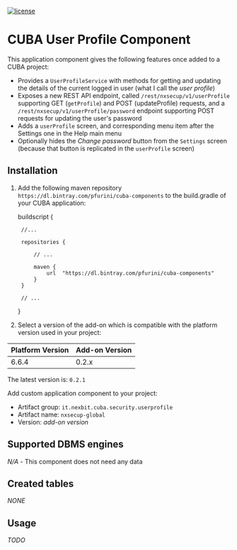 [![license](https://img.shields.io/badge/license-Apache%20License%202.0-blue.svg?style=flat)](http://www.apache.org/licenses/LICENSE-2.0)

# CUBA User Profile Component

This application component gives the following features once added to a CUBA project:

- Provides a `UserProfileService` with methods for getting and updating the details of the current logged in user (what I call the _user profile_)
- Exposes a new REST API endpoint, called `/rest/nxsecup/v1/userProfile` supporting GET (`getProfile`)
and POST (updateProfile) requests, and a `/rest/nxsecup/v1/userProfile/password` endpoint supporting POST
requests for updating the user's password
- Adds a `userProfile` screen, and corresponding menu item after the Settings one in the Help main menu
- Optionally hides the _Change password_ button from the `Settings` screen (because that button is replicated in the `userProfile` screen)

## Installation

1. Add the following maven repository `https://dl.bintray.com/pfurini/cuba-components` to the build.gradle of your CUBA application:


    buildscript {
        
        //...
        
        repositories {
        
            // ...
        
            maven {
                url  "https://dl.bintray.com/pfurini/cuba-components"
            }
        }
        
        // ...
    }

2. Select a version of the add-on which is compatible with the platform version used in your project:

| Platform Version | Add-on Version |
| ---------------- | -------------- |
| 6.6.4            | 0.2.x          |

The latest version is: `0.2.1`

Add custom application component to your project:

* Artifact group: `it.nexbit.cuba.security.userprofile`
* Artifact name: `nxsecup-global`
* Version: *add-on version*

## Supported DBMS engines

_N/A_ - This component does not need any data

## Created tables

_NONE_

## Usage

_TODO_